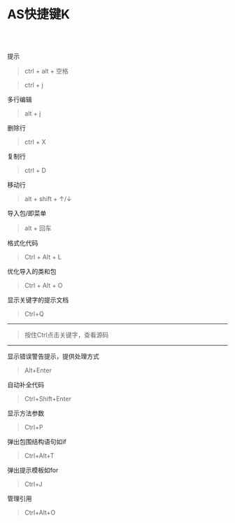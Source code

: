 # AS快捷键K

<br >
<br >

提示

>ctrl + alt + 空格

>ctrl + j

多行编辑

>alt + j 

删除行

>ctrl + X

复制行

>ctrl + D

移动行

>alt + shift + ↑/↓

导入包/即菜单

>alt + 回车

格式化代码

>Ctrl + Alt + L

优化导入的类和包

>Ctrl + Alt + O 

显示关键字的提示文档

>Ctrl+Q

----

>按住Ctrl点击关键字，查看源码

-----

显示错误警告提示，提供处理方式

>Alt+Enter

自动补全代码

>Ctrl+Shift+Enter

 显示方法参数

>Ctrl+P

 弹出包围结构语句如if

>Ctrl+Alt+T

弹出提示模板如for

>Ctrl+J 

管理引用

>Ctrl+Alt+O
